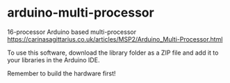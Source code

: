 # arduino-multi-processor
16-processor Arduino based multi-processor
https://carinasagittarius.co.uk/articles/MSP2/Arduino_Multi-Processor.html

To use this software, download the library folder as a ZIP file and add it to your libraries in the Arduino IDE.

Remember to build the hardware first!
